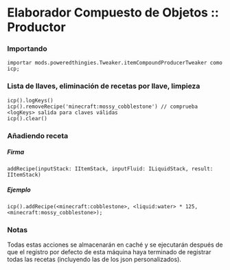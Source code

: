 # Elaborador Compuesto de Objetos :: Productor

### Importando

```zenscript
importar mods.poweredthingies.Tweaker.itemCompoundProducerTweaker como icp;
```

### Lista de llaves, eliminación de recetas por llave, limpieza

```zenscript
icp().logKeys()
icp().removeRecipe('minecraft:mossy_cobblestone') // comprueba <logKeys> salida para claves válidas 
icp().clear()
```

### Añadiendo receta

##### Firma

```zenscript
addRecipe(inputStack: IItemStack, inputFluid: ILiquidStack, result: IItemStack)
```

##### Ejemplo

```zenscript
icp().addRecipe(<minecraft:cobblestone>, <liquid:water> * 125, <minecraft:mossy_cobblestone>);
```

### Notas

Todas estas acciones se almacenarán en caché y se ejecutarán después de que el registro por defecto de esta máquina haya terminado de registrar todas las recetas (incluyendo las de los json personalizados).